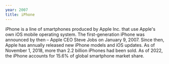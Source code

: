 ```yaml
---
year: 2007
title: iPhone
---
```


iPhone is a line of smartphones produced by Apple Inc. that use Apple's own iOS mobile operating system. The first-generation iPhone was announced by then – Apple CEO Steve Jobs on January 9, 2007. Since then, Apple has annually released new iPhone models and iOS updates. As of November 1, 2018, more than 2.2 billion iPhones had been sold. As of 2022, the iPhone accounts for 15.6% of global smartphone market share.
